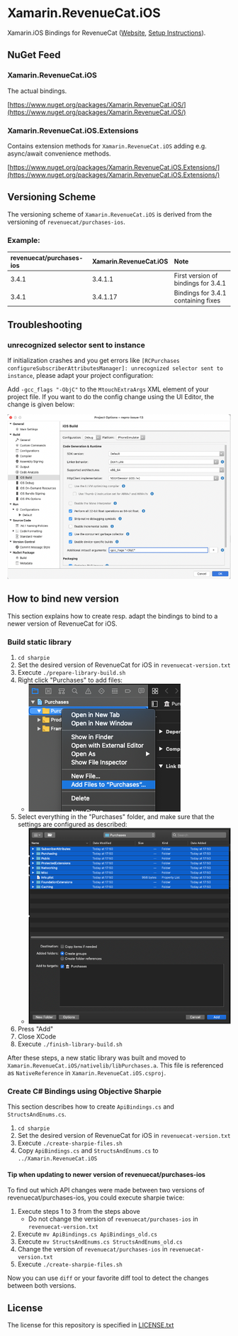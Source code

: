 # Xamarin.RevenueCat.iOS

Xamarin.iOS Bindings for RevenueCat ([Website](https://www.revenuecat.com/), [Setup Instructions](https://docs.revenuecat.com/docs/ios)).

## NuGet Feed

### Xamarin.RevenueCat.iOS

The actual bindings.

[https://www.nuget.org/packages/Xamarin.RevenueCat.iOS/](https://www.nuget.org/packages/Xamarin.RevenueCat.iOS/)

### Xamarin.RevenueCat.iOS.Extensions

Contains extension methods for `Xamarin.RevenueCat.iOS` adding e.g. async/await convenience methods.

[https://www.nuget.org/packages/Xamarin.RevenueCat.iOS.Extensions/](https://www.nuget.org/packages/Xamarin.RevenueCat.iOS.Extensions/)

## Versioning Scheme

The versioning scheme of `Xamarin.RevenueCat.iOS` is derived from the versioning of `revenuecat/purchases-ios`.

### Example:

| revenuecat/purchases-ios | Xamarin.RevenueCat.iOS | Note |
|:--|:--|:--|
| 3.4.1 | 3.4.1.1 | First version of bindings for 3.4.1 |
| 3.4.1 | 3.4.1.17 | Bindings for 3.4.1 containing fixes |

## Troubleshooting

### unrecognized selector sent to instance

If initialization crashes and you get errors like `[RCPurchases configureSubscriberAttributesManager]: unrecognized selector sent to instance`, please adapt your project configuration:

Add `-gcc_flags "-ObjC"` to the `MtouchExtraArgs` XML element of your project file. If you want to do the config change using the UI Editor, the change is given below:

![troubleshooting-unrecognized-selector](readme-images/troubleshooting-unrecognized-selector.png)

## How to bind new version

This section explains how to create resp. adapt the bindings to bind to a newer version of RevenueCat for iOS.

### Build static library

1. `cd sharpie`
2. Set the desired version of RevenueCat for iOS in `revenuecat-version.txt`
3. Execute `./prepare-library-build.sh`
4. Right click "Purchases" to add files:
	* ![howto-1](readme-images/howto-1.png)
5. Select everything in the "Purchases" folder, and make sure that the settings are configured as described:
	* ![howto-2](readme-images/howto-2.png)
6. Press "Add"
7. Close XCode
8. Execute `./finish-library-build.sh`

After these steps, a new static library was built and moved to `Xamarin.RevenueCat.iOS/nativelib/libPurchases.a`. This file is referenced as `NativeReference` in `Xamarin.RevenueCat.iOS.csproj`.

### Create C# Bindings using Objective Sharpie

This section describes how to create `ApiBindings.cs` and `StructsAndEnums.cs`.

1. `cd sharpie`
2. Set the desired version of RevenueCat for iOS in `revenuecat-version.txt`
3. Execute `./create-sharpie-files.sh`
4. Copy `ApiBindings.cs` and `StructsAndEnums.cs` to `../Xamarin.RevenueCat.iOS`

#### Tip when updating to newer version of revenuecat/purchases-ios

To find out which API changes were made between two versions of revenuecat/purchases-ios, you could execute sharpie twice:

1. Execute steps 1 to 3 from the steps above
	* Do not change the version of `revenuecat/purchases-ios` in `revenuecat-version.txt`
2. Execute `mv ApiBindings.cs ApiBindings_old.cs`
3. Execute `mv StructsAndEnums.cs StructsAndEnums_old.cs`
4. Change the version of `revenuecat/purchases-ios` in `revenuecat-version.txt`
5. Execute `./create-sharpie-files.sh`

Now you can use `diff` or your favorite diff tool to detect the changes between both versions.

## License

The license for this repository is specified in 
[LICENSE.txt](LICENSE.txt)
